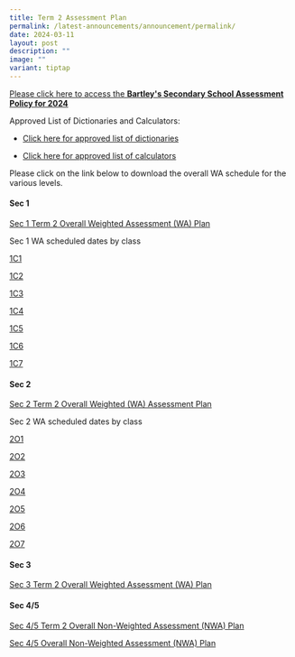 ```yaml
---
title: Term 2 Assessment Plan
permalink: /latest-announcements/announcement/permalink/
date: 2024-03-11
layout: post
description: ""
image: ""
variant: tiptap
---
```

<p><a href="https://www.bartleysec.moe.edu.sg/our-holistic-curriculum/instructional-programmes/assessment-matters/" rel="noopener noreferrer nofollow" target="_blank"><u>Please click here to access the </u></a><strong><a href="https://www.bartleysec.moe.edu.sg/our-holistic-curriculum/instructional-programmes/assessment-matters/" rel="noopener noreferrer nofollow" target="_blank"><u>Bartley's Secondary School Assessment Policy for 2024</u></a></strong>
</p>
<p>Approved List of Dictionaries and Calculators:</p>
<ul data-tight="true" class="tight">
<li>
<p><a href="/files/list_of_approved_mtl_dictionaries_2024_exam.pdf" rel="noopener noreferrer nofollow" target="_blank">Click here for approved list of dictionaries</a>
</p>
</li>
<li>
<p><a href="/files/guidelines_on_the_use_of_calculators_for_2024_exam__website_.pdf" rel="noopener noreferrer nofollow" target="_blank">Click here for approved list of calculators</a>
</p>
</li>
</ul>
<p>Please click on the link below to download the overall WA schedule for
the various levels.</p>
<h4>Sec 1</h4>
<p><a href="/files/S1_Term_2_WA_Overall_Schedule.pdf" rel="noopener noreferrer nofollow" target="_blank">Sec 1 Term 2 Overall Weighted Assessment (WA) Plan</a>
</p>
<p>Sec 1 WA scheduled dates by class</p>
<p><a href="/files/1C1_Term_2_WA_Detailed_Schedule.pdf" rel="noopener noreferrer nofollow" target="_blank">1C1</a>
</p>
<p><a href="/files/1C2_Term_2_WA_Detailed_Schedule.pdf" rel="noopener noreferrer nofollow" target="_blank">1C2</a>
</p>
<p><a href="/files/1C3_Term_2_WA_Detailed_Schedule.pdf" rel="noopener noreferrer nofollow" target="_blank">1C3</a>
</p>
<p><a href="/files/1C4_Term_2_WA_Detailed_Schedule.pdf" rel="noopener noreferrer nofollow" target="_blank">1C4</a>
</p>
<p><a href="/files/1C5_Term_2_WA_Detailed_Schedule.pdf" rel="noopener noreferrer nofollow" target="_blank">1C5</a>
</p>
<p><a href="/files/1C6_Term_2_WA_Detailed_Schedule.pdf" rel="noopener noreferrer nofollow" target="_blank">1C6</a>
</p>
<p><a href="/files/1C7_Term_2_WA_Detailed_Schedule.pdf" rel="noopener noreferrer nofollow" target="_blank">1C7</a>
</p>
<p></p>
<h4>Sec 2</h4>
<p><a href="/files/S2_Term_2_WA_Overall_Schedule.pdf" rel="noopener noreferrer nofollow" target="_blank">Sec 2 Term 2 Overall Weighted (WA) Assessment Plan</a>
</p>
<p>Sec 2 WA scheduled dates by class</p>
<p><a href="/files/2O1_Term_2_WA_Detailed_Schedule.pdf" rel="noopener noreferrer nofollow" target="_blank">2O1</a>
</p>
<p><a href="/files/2O2_Term_2_WA_Detailed_Schedule.pdf" rel="noopener noreferrer nofollow" target="_blank">2O2</a>
</p>
<p><a href="/files/2O3_Term_2_WA_Detailed_Schedule.pdf" rel="noopener noreferrer nofollow" target="_blank">2O3</a>
</p>
<p><a href="/files/2O4_Term_2_WA_Detailed_Schedule.pdf" rel="noopener noreferrer nofollow" target="_blank">2O4</a>
</p>
<p><a href="/files/2O5_Term_2_WA_Detailed_Schedule.pdf" rel="noopener noreferrer nofollow" target="_blank">2O5</a>
</p>
<p><a href="/files/2O6_Term_2_WA_Detailed_Schedule.pdf" rel="noopener noreferrer nofollow" target="_blank">2O6</a>
</p>
<p><a href="/files/2O7_Term_2_WA_Detailed_Schedule.pdf" rel="noopener noreferrer nofollow" target="_blank">2O7</a>
</p>
<h4>Sec 3</h4>
<p><a href="/files/S3_Term_2_WA_Overall_Schedule.pdf" rel="noopener noreferrer nofollow" target="_blank">Sec 3 Term 2 Overall Weighted Assessment (WA) Plan</a>
</p>
<h4>Sec 4/5</h4>
<p><a href="/files/S4_5_Term_2_NWA_Overall_Schedule.pdf" rel="noopener noreferrer nofollow" target="_blank">Sec 4/5 Term 2 Overall Non-Weighted Assessment (NWA) Plan</a>
</p>
<p></p>
<p></p>
<p><a href="/files/S4_5_Term_2_NWA_Overall_Schedule_22_Mar.pdf" rel="noopener noreferrer nofollow" target="_blank">Sec 4/5 Overall Non-Weighted Assessment (NWA) Plan</a>
</p>